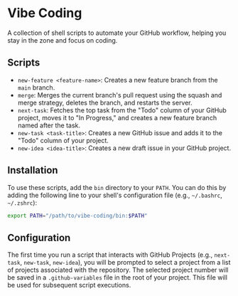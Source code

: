 # Vibe Coding

A collection of shell scripts to automate your GitHub workflow, helping you stay in the zone and focus on coding.

## Scripts

- `new-feature <feature-name>`: Creates a new feature branch from the `main` branch.
- `merge`: Merges the current branch's pull request using the squash and merge strategy, deletes the branch, and restarts the server.
- `next-task`: Fetches the top task from the "Todo" column of your GitHub project, moves it to "In Progress," and creates a new feature branch named after the task.
- `new-task <task-title>`: Creates a new GitHub issue and adds it to the "Todo" column of your project.
- `new-idea <idea-title>`: Creates a new draft issue in your GitHub project.

## Installation

To use these scripts, add the `bin` directory to your `PATH`. You can do this by adding the following line to your shell's configuration file (e.g., `~/.bashrc`, `~/.zshrc`):

```bash
export PATH="/path/to/vibe-coding/bin:$PATH"
```

## Configuration

The first time you run a script that interacts with GitHub Projects (e.g., `next-task`, `new-task`, `new-idea`), you will be prompted to select a project from a list of projects associated with the repository. The selected project number will be saved in a `.github-variables` file in the root of your project. This file will be used for subsequent script executions.
